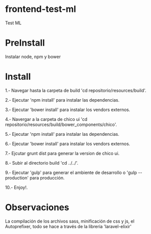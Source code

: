 # frontend-test-ml
Test ML

# PreInstall
Instalar node, npm y bower

# Install 
1.- Navegar hasta la carpeta de build 'cd repositorio/resources/build'.

2.- Ejecutar 'npm install' para instalar las dependencias.

3.- Ejecutar 'bower install' para instalar los vendors externos.

4.- Navergar a la carpeta de chico ui 'cd repositorio/resources/build/bower_components/chico'.

5.- Ejecutar 'npm install' para instalar las dependencias.

6.- Ejecutar 'bower install' para instalar los vendors externos.

7.- Ejcutar grunt dist para generar la version de chico ui.

8.- Subir al directorio build 'cd ../../'.

9.- Ejecutar 'gulp' para generar el ambiente de desarrollo o 'gulp --production' para producción.

10.- Enjoy!.

# Observaciones
La compilación de los archivos sass, minificación de css y js, el Autoprefixer, todo se hace a través de la libreria 'laravel-elixir'